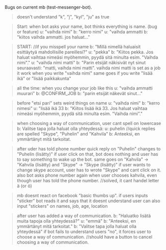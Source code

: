﻿Bugs on current mb (test-messenger-bot).

>doesn't understand "k", "j", "kyl", "ju" as true

>Start: when bot asks your name, bot thinks everything is name. (bug or feature)
u: "vaihda nimi"
b: "kerro nimi"
u: "vaihda ammatti
b: "kiitos vaihda ammatti. jos haluat..."


>START: //if you misspell your name
b: "Millä nimellä haluaisit esittäytyä mahdollisille pareillesi?"
u: "pekka"
b: "Kiitos pekka. Jos haluat vaihtaa nimeäsi myöhemmin, pyydä sitä minulta esim. "Vaihda nimi"."
u: "vaihda nimi matti"
<bug> b: "Parin etsijät näkisivät nyt sinut seuraavasti: "matti, vaihda nimi matti". vaihda nimi matti is set as a job
it work when you write "vaihda nimi"
same goes if you write "lisää ikä" or "lisää paikkakunta"

>all the time: when you change your job like this
u: "vaihda ammatti muurari"
<bug> b: @CONFIRM_JOB
b: "parin etsijät näkevät sinut..."

>before "etsi pari" sets weird things on name
u: "vaihda nimi"
b: "kerro nimesi"
u: "lisää ikä 33
<bug> b: "Kiitos lisää ikä 33. Jos haluat vaihtaa nimeäsi myöhemmin, pyydä sitä minulta esim. "Vaihda nimi"."

>when choosing a way of communication, user cant spell on lowercase
b: Valitse tapa jolla haluat olla yhteydessä:
u: puhelin //quick replies are spelled "Skype", "Puhelin" and "Kahvila"
<bug> b: Anteeksi, en ymmärtänyt mitä tarkoitat.

>after uder has told phone number quick reply on "Puhelin" changes to "Puhelin (lisätty)"
if user click on that, bot does nothing and user has to say something to wake up the bot.
same goes on "Kahvila" -> "Kahvila (lisätty) and "Skype" -> "Skype (lisätty)" 
if user wants to change skype account, user has to wrote "Skype" and cant click on it.
also bot asks phone number again when user chooses kahvila, even though user has told the phone number.
//solved, it cant handel letter ä (or ö)

>mb doesnt react on facebook "basic thumbs up". if users inputs "sticker" bot reads it and says that it doesnt understand
user can also input "stickers" on names, job, age, location

>after user has added a way of communication.
b: "Haluatko lisätä muita tapoja olla yhteydessä?"
u: "emmä"
b: "Anteeksi, en ymmärtänyt mitä tarkoitat."
b: "Valitse tapa jolla haluat olla yhteydessä"
if bot fails to understand users "no", it forces user to choose a way of communication.
//should have a button to cancel choosing a way of communication.